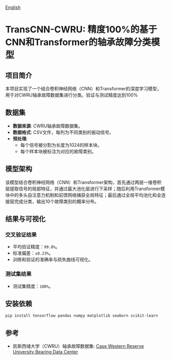 [English](https://github.com/danel-phang/TransCNN-CWRU/blob/main/README-en.md)
# TransCNN-CWRU: 精度100%的基于CNN和Transformer的轴承故障分类模型

## 项目简介
本项目实现了一个结合卷积神经网络（CNN）和Transformer的深度学习模型，用于对CWRU轴承故障数据集进行分类。验证与测试精度达到100%

## 数据集
- **数据来源**: CWRU轴承故障数据集。
- **数据格式**: CSV文件，每列为不同类别的振动信号。
- **预处理**:
  - 每个信号被分割为长度为1024的样本块。
  - 每个样本块被标注为对应的故障类别。

## 模型架构
该模型结合卷积神经网络（CNN）和Transformer架构，首先通过两层一维卷积层提取信号的局部特征，并通过最大池化层进行下采样；随后利用Transformer模块中的多头自注意力机制和前馈网络捕获全局特征；最后通过全局平均池化和全连接层完成分类，输出10个故障类别的概率分布。


## 结果与可视化
### 交叉验证结果
- 平均验证精度：`99.8%`。
- 标准偏差：`±0.23%`。
- 训练和验证的准确率与损失曲线可视化。

### 测试集结果
- 测试集精度：`100%`。


## 安装依赖
   ```bash
   pip install tensorflow pandas numpy matplotlib seaborn scikit-learn
   ```

## 参考
- 凯斯西储大学（CWRU）轴承故障数据集: [Case Western Reserve University Bearing Data Center](https://engineering.case.edu/bearingdatacenter)